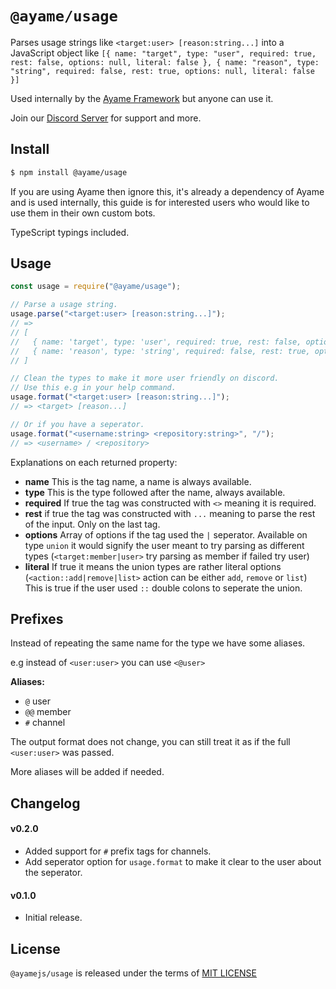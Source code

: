 # `@ayame/usage`
Parses usage strings like `<target:user> [reason:string...]` into a JavaScript object like `[{ name: "target", type: "user", required: true, rest: false, options: null, literal: false }, { name: "reason", type: "string", required: false, rest: true, options: null, literal: false }]`

Used internally by the [Ayame Framework](https://github.com/ayamejs/ayame) but anyone can use it.

Join our [Discord Server](https://discord.gg/tfwTZWX) for support and more.

## Install
```sh
$ npm install @ayame/usage
```
If you are using Ayame then ignore this, it's already a dependency of Ayame and is used internally, this guide is for interested users who would like to use them in their own custom bots.

TypeScript typings included.

## Usage
```js
const usage = require("@ayame/usage");

// Parse a usage string.
usage.parse("<target:user> [reason:string...]");
// =>
// [
//   { name: 'target', type: 'user', required: true, rest: false, options: null, literal: false },
//   { name: 'reason', type: 'string', required: false, rest: true, options: null, literal: false }
// ]

// Clean the types to make it more user friendly on discord.
// Use this e.g in your help command.
usage.format("<target:user> [reason:string...]");
// => <target> [reason...]

// Or if you have a seperator.
usage.format("<username:string> <repository:string>", "/");
// => <username> / <repository>
```
Explanations on each returned property:
- **name** This is the tag name, a name is always available.
- **type** This is the type followed after the name, always available.
- **required** If true the tag was constructed with `<>` meaning it is required.
- **rest** if true the tag was constructed with `...` meaning to parse the rest of the input. Only on the last tag.
- **options** Array of options if the tag used the `|` seperator. Available on type `union` it would signify the user meant to try parsing as different types (`<target:member|user>` try parsing as member if failed try user)
- **literal** If true it means the union types are rather literal options (`<action::add|remove|list>` action can be either `add`, `remove` or `list`) This is true if the user used `::` double colons to seperate the union.

## Prefixes
Instead of repeating the same name for the type we have some aliases.

e.g instead of `<user:user>` you can use `<@user>`

**Aliases:**
- `@` user
- `@@` member
- `#` channel

The output format does not change, you can still treat it as if the full `<user:user>` was passed.

More aliases will be added if needed.

## Changelog

#### v0.2.0
- Added support for `#` prefix tags for channels.
- Add seperator option for `usage.format` to make it clear to the user about the seperator.

#### v0.1.0
- Initial release.

## License
`@ayamejs/usage` is released under the terms of [MIT LICENSE](LICENSE)
